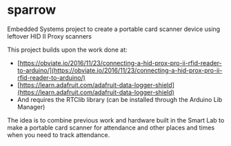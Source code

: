 # sparrow
Embedded Systems project to create a portable card scanner device using leftover HID II Proxy scanners

This project builds upon the work done at:
  * [https://obviate.io/2016/11/23/connecting-a-hid-prox-pro-ii-rfid-reader-to-arduino/](https://obviate.io/2016/11/23/connecting-a-hid-prox-pro-ii-rfid-reader-to-arduino/)
  * [https://learn.adafruit.com/adafruit-data-logger-shield](https://learn.adafruit.com/adafruit-data-logger-shield)
  * And requires the RTClib library (can be installed through the Arduino Lib Manager)

The idea is to combine previous work and hardware built in the Smart Lab to make a portable card scanner for attendance and other places and times when you need to track attendance.

